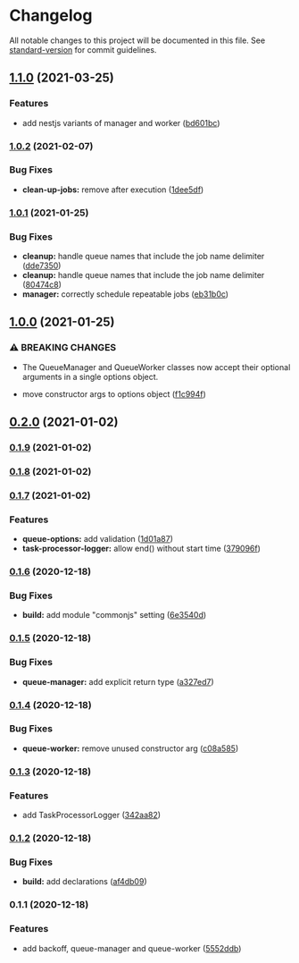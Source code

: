 # Changelog

All notable changes to this project will be documented in this file. See [standard-version](https://github.com/conventional-changelog/standard-version) for commit guidelines.

## [1.1.0](https://github.com/exportarts/bullmq-utils/compare/v1.0.2...v1.1.0) (2021-03-25)


### Features

* add nestjs variants of manager and worker ([bd601bc](https://github.com/exportarts/bullmq-utils/commit/bd601bcebf30d23dfa98efa0e7014871d2f75410))

### [1.0.2](https://github.com/exportarts/bullmq-utils/compare/v1.0.1...v1.0.2) (2021-02-07)


### Bug Fixes

* **clean-up-jobs:** remove after execution ([1dee5df](https://github.com/exportarts/bullmq-utils/commit/1dee5df0bb394752f2e533e26e64671d044f9241))

### [1.0.1](https://github.com/exportarts/bullmq-utils/compare/v1.0.0...v1.0.1) (2021-01-25)


### Bug Fixes

* **cleanup:** handle queue names that include the job name delimiter ([dde7350](https://github.com/exportarts/bullmq-utils/commit/dde7350b1a531aad589d4f0934c1410b12a7d51c))
* **cleanup:** handle queue names that include the job name delimiter ([80474c8](https://github.com/exportarts/bullmq-utils/commit/80474c84429a31521b4c737526b06554d42e4bd7))
* **manager:** correctly schedule repeatable jobs ([eb31b0c](https://github.com/exportarts/bullmq-utils/commit/eb31b0c3535b95e8a5a551740383ce3b468ff4a9))

## [1.0.0](https://github.com/exportarts/bullmq-utils/compare/v0.2.0...v1.0.0) (2021-01-25)


### ⚠ BREAKING CHANGES

* The QueueManager and QueueWorker classes now accept their optional arguments in a single options object.

* move constructor args to options object ([f1c994f](https://github.com/exportarts/bullmq-utils/commit/f1c994f8387a59225e54684332bf36785e19171c))

## [0.2.0](https://github.com/exportarts/bullmq-utils/compare/v0.1.9...v0.2.0) (2021-01-02)

### [0.1.9](https://github.com/exportarts/bullmq-utils/compare/v0.1.8...v0.1.9) (2021-01-02)

### [0.1.8](https://github.com/exportarts/bullmq-utils/compare/v0.1.7...v0.1.8) (2021-01-02)

### [0.1.7](https://github.com/exportarts/bullmq-utils/compare/v0.1.6...v0.1.7) (2021-01-02)


### Features

* **queue-options:** add validation ([1d01a87](https://github.com/exportarts/bullmq-utils/commit/1d01a87f1d71628a7c9b859b11142652c64bdf01))
* **task-processor-logger:** allow end() without start time ([379096f](https://github.com/exportarts/bullmq-utils/commit/379096f12320e7b340633f58f0878b50c4059aa6))

### [0.1.6](https://github.com/exportarts/bullmq-utils/compare/v0.1.5...v0.1.6) (2020-12-18)


### Bug Fixes

* **build:** add module "commonjs" setting ([6e3540d](https://github.com/exportarts/bullmq-utils/commit/6e3540db6aed2b455b1b1c25ba661ab507a5817e))

### [0.1.5](https://github.com/exportarts/bullmq-utils/compare/v0.1.4...v0.1.5) (2020-12-18)


### Bug Fixes

* **queue-manager:** add explicit return type ([a327ed7](https://github.com/exportarts/bullmq-utils/commit/a327ed72472bf9b9e0f41678c22cadec0c555b9a))

### [0.1.4](https://github.com/exportarts/bullmq-utils/compare/v0.1.3...v0.1.4) (2020-12-18)


### Bug Fixes

* **queue-worker:** remove unused constructor arg ([c08a585](https://github.com/exportarts/bullmq-utils/commit/c08a5851093d3f7a0ffa92d96aa62249a17af01e))

### [0.1.3](https://github.com/exportarts/bullmq-utils/compare/v0.1.2...v0.1.3) (2020-12-18)


### Features

* add TaskProcessorLogger ([342aa82](https://github.com/exportarts/bullmq-utils/commit/342aa822c08cd478ed921847428d4aaebe27ba04))

### [0.1.2](https://github.com/exportarts/bullmq-utils/compare/v0.1.1...v0.1.2) (2020-12-18)


### Bug Fixes

* **build:** add declarations ([af4db09](https://github.com/exportarts/bullmq-utils/commit/af4db0997ffbb8a6e41098a80370952a0f9f2d28))

### 0.1.1 (2020-12-18)


### Features

* add backoff, queue-manager and queue-worker ([5552ddb](https://github.com/exportarts/bullmq-utils/commit/5552ddb4dd98fc2388f1b734a4d8d901bb797bfb))
